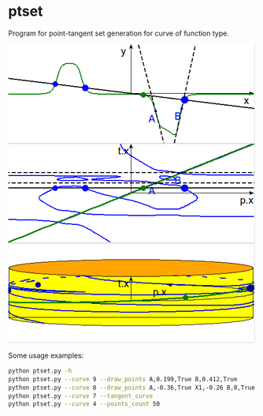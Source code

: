 # ptset
Program for point-tangent set generation for curve of function type. 

![ptset example](/image_example.png)

Some usage examples: 
```bash
python ptset.py -h 
python ptset.py --curve 9 --draw_points A,0.199,True B,0.412,True 
python ptset.py --curve 8 --draw_points A,-0.36,True X1,-0.26 B,0,True X2,0.26 C,0.36,True
python ptset.py --curve 7 --tangent_curve
python ptset.py --curve 4 --points_count 50
```

